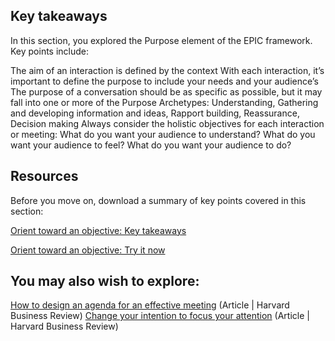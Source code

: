 ## Key takeaways

In this section, you explored the Purpose element of the EPIC framework. Key points include:

The aim of an interaction is defined by the context
With each interaction, it’s important to define the purpose to include your needs and your audience’s
The purpose of a conversation should be as specific as possible, but it may fall into one or more of the Purpose Archetypes: Understanding, Gathering and developing information and ideas, Rapport building, Reassurance, Decision making
Always consider the holistic objectives for each interaction or meeting: What do you want your audience to understand? What do you want your audience to feel? What do you want your audience to do?

## Resources
Before you move on, download a summary of key points covered in this section:

[Orient toward an objective: Key takeaways](https://github.com/adeleke123/Mckinsey-Forward-Program/files/11602742/CFI-L3-Purpose-KeyTakeaways.pdf)

[Orient toward an objective: Try it now](https://github.com/adeleke123/Mckinsey-Forward-Program/files/11602748/CFI-L3-TryitNow.1.pptx)


## You may also wish to explore:

[How to design an agenda for an effective meeting](https://hbr.org/2015/03/how-to-design-an-agenda-for-an-effective-meeting) (Article | Harvard Business Review)
[Change your intention to focus your attention](https://hbr.org/2014/01/change-your-intention-to-focus-your-attention) (Article | Harvard Business Review)

